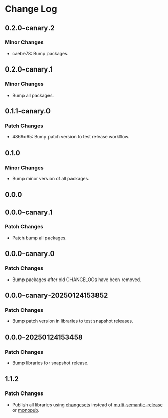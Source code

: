 # Change Log

## 0.2.0-canary.2

### Minor Changes

- caebe78: Bump packages.

## 0.2.0-canary.1

### Minor Changes

- Bump all packages.

## 0.1.1-canary.0

### Patch Changes

- 4869d65: Bump patch version to test release workflow.

## 0.1.0

### Minor Changes

- Bump minor version of all packages.

## 0.0.0

## 0.0.0-canary.1

### Patch Changes

- Patch bump all packages.

## 0.0.0-canary.0

### Patch Changes

- Bump packages after old CHANGELOGs have been removed.

## 0.0.0-canary-20250124153852

### Patch Changes

- Bump patch version in libraries to test snapshot releases.

## 0.0.0-20250124153458

### Patch Changes

- Bump libraries for snapshot release.

## 1.1.2

### Patch Changes

- Publish all libraries using [changesets](https://github.com/changesets/changesets) instead of [multi-semantic-release](https://github.com/qiwi/multi-semantic-release) or [monopub](https://github.com/thi-ng/monopub/).
